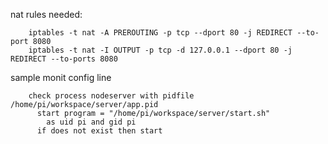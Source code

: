 nat rules needed:

        iptables -t nat -A PREROUTING -p tcp --dport 80 -j REDIRECT --to-port 8080
        iptables -t nat -I OUTPUT -p tcp -d 127.0.0.1 --dport 80 -j REDIRECT --to-ports 8080

sample monit config line

        check process nodeserver with pidfile /home/pi/workspace/server/app.pid
          start program = "/home/pi/workspace/server/start.sh"
            as uid pi and gid pi
          if does not exist then start
